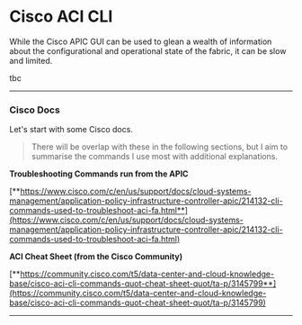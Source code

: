 # Cisco ACI CLI

While the Cisco APIC GUI can be used to glean a wealth of information about the configurational and operational state of the fabric, it can be slow and limited.

tbc

---

### Cisco Docs

Let's start with some Cisco docs. 

> There will be overlap with these in the following sections, but I aim to summarise the commands I use most with additional explanations.

**Troubleshooting Commands run from the APIC**

[**https://www.cisco.com/c/en/us/support/docs/cloud-systems-management/application-policy-infrastructure-controller-apic/214132-cli-commands-used-to-troubleshoot-aci-fa.html**](https://www.cisco.com/c/en/us/support/docs/cloud-systems-management/application-policy-infrastructure-controller-apic/214132-cli-commands-used-to-troubleshoot-aci-fa.html)

**ACI Cheat Sheet (from the Cisco Community)**

[**https://community.cisco.com/t5/data-center-and-cloud-knowledge-base/cisco-aci-cli-commands-quot-cheat-sheet-quot/ta-p/3145799**](https://community.cisco.com/t5/data-center-and-cloud-knowledge-base/cisco-aci-cli-commands-quot-cheat-sheet-quot/ta-p/3145799)

---
